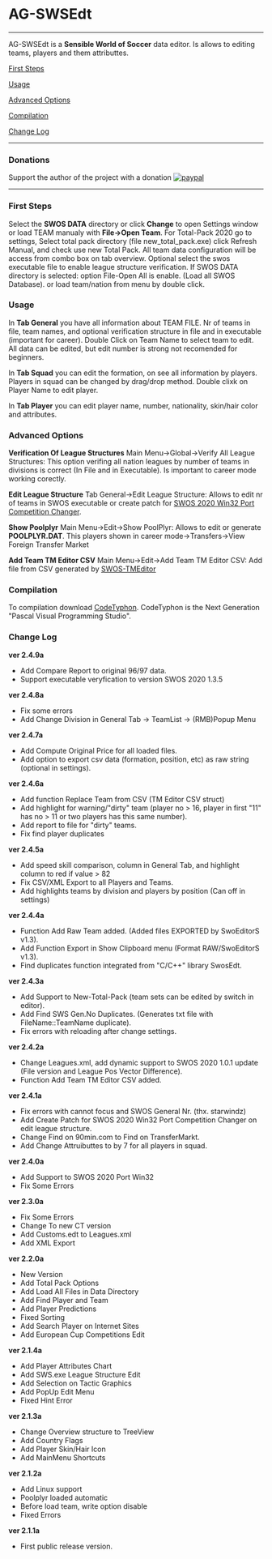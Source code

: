 # AG-SWSEdt
----
AG-SWSEdt is a **Sensible World of Soccer** data editor.
Is allows to editing teams, players and them attributtes.

[First Steps](#first-steps)

[Usage](#usage)

[Advanced Options](#advanced-options)

[Compilation](#compilation)

[Change Log](#change-log)

----
### Donations

Support the author of the project with a donation 
[![paypal](https://www.paypalobjects.com/en_US/PL/i/btn/btn_donateCC_LG.gif)](https://www.paypal.com/donate?cmd=_s-xclick&hosted_button_id=VJE4C4DGHF2CU)

----
### First Steps

Select the **SWOS DATA** directory or click **Change** to open Settings window or
load TEAM manualy with **File->Open Team**.
For Total-Pack 2020 go to settings, Select total pack directory (file new_total_pack.exe) click Refresh Manual, and check use new Total Pack.
All team data configuration will be access from combo box on tab overview.
Optional select the swos executable file to enable league structure verification.
If SWOS DATA directory is selected:
option File-Open All is enable. (Load all SWOS Database).
or load team/nation from menu by double click.

### Usage

In **Tab General** you have all information about TEAM FILE.
Nr of teams in file, team names, and optional verification structure in file and in executable (important for career).
Double Click on Team Name to select team to edit.
All data can be edited, but edit number is strong not recomended for beginners.

In **Tab Squad** you can edit the formation, on see all information by players.
Players in squad can be changed by drag/drop method.
Double clixk on Player Name to edit player.

In **Tab Player** you can edit player name, number, nationality, skin/hair color and attributes.

### Advanced Options

**Verification Of League Structures**
Main Menu->Global->Verify All League Structures:
This option verifing all nation leagues by number of teams in divisions is correct (In File and in Executable).
Is important to career mode working corectly.

**Edit League Structure**
Tab General->Edit League Structure:
Allows to edit nr of teams in SWOS executable or create patch for [SWOS 2020 Win32 Port Competition Changer](https://www.sensiblesoccer.de/forum/swos-2020/27081-swos-2020-win32-port-competition-changer).

**Show Poolplyr**
Main Menu->Edit->Show PoolPlyr:
Allows to edit or generate **POOLPLYR.DAT**. This players shown in career mode->Transfers->View Foreign Transfer Market

**Add Team TM Editor CSV**
Main Menu->Edit->Add Team TM Editor CSV:
Add file from CSV generated by [SWOS-TMEditor](https://github.com/boskorban/swostmeditor)

### Compilation
To compilation download [CodeTyphon](https://www.pilotlogic.com/sitejoom/index.php/downloads/category/14-codetyphon).
CodeTyphon is the Next Generation "Pascal Visual Programming Studio".

### Change Log
**ver 2.4.9a**
- Add Compare Report to original 96/97 data.
- Support executable veryfication to version SWOS 2020 1.3.5

**ver 2.4.8a**
- Fix some errors
- Add Change Division in General Tab -> TeamList -> (RMB)Popup Menu

**ver 2.4.7a**
- Add Compute Original Price for all loaded files.
- Add option to export csv data (formation, position, etc) as raw string (optional in settings).

**ver 2.4.6a**
- Add function Replace Team from CSV (TM Editor CSV struct)
- Add highlight for warning/"dirty" team (player no > 16, player in first "11" has no > 11 or two players has this same number).
- Add report to file for "dirty" teams.
- Fix find player duplicates

**ver 2.4.5a**
- Add speed skill comparison, column in General Tab, and highlight column to red if value > 82
- Fix CSV/XML Export to all Players and Teams.
- Add highlights teams by division and players by position (Can off in settings)

**ver 2.4.4a**
- Function Add Raw Team added. (Added files EXPORTED by SwoEditorS v1.3).
- Add Function Export in Show Clipboard menu (Format RAW/SwoEditorS v1.3).
- Find duplicates function integrated from "C/C++" library SwosEdt.

**ver 2.4.3a**
- Add Support to New-Total-Pack (team sets can be edited by switch in editor).
- Add Find SWS Gen.No Duplicates. (Generates txt file with FileName::TeamName duplicate).
- Fix errors with reloading after change settings.

**ver 2.4.2a**
- Change Leagues.xml, add dynamic support to SWOS 2020 1.0.1 update (File version and League Pos Vector Difference).
- Function Add Team TM Editor CSV added.

**ver 2.4.1a**
- Fix errors with cannot focus and SWOS General Nr. (thx. starwindz)
- Add Create Patch for SWOS 2020 Win32 Port Competition Changer on edit league structure.
- Change Find on 90min.com to Find on TransferMarkt.
- Add Change Attruibuttes to by 7 for all players in squad.

**ver 2.4.0a**
- Add Support to SWOS 2020 Port Win32
- Fix Some Errors

**ver 2.3.0a**
- Fix Some Errors
- Change To new CT version
- Add Customs.edt to Leagues.xml
- Add XML Export

**ver 2.2.0a**
- New Version
- Add Total Pack Options
- Add Load All Files in Data Directory
- Add Find Player and Team
- Add Player Predictions
- Fixed Sorting
- Add Search Player on Internet Sites
- Add European Cup Competitions Edit

**ver 2.1.4a**
- Add Player Attributes Chart
- Add SWS.exe League Structure Edit
- Add Selection on Tactic Graphics
- Add PopUp Edit Menu
- Fixed Hint Error

**ver 2.1.3a**
- Change Overview structure to TreeView
- Add Country Flags
- Add Player Skin/Hair Icon
- Add MainMenu Shortcuts

**ver 2.1.2a**
- Add Linux support
- Poolplyr loaded automatic
- Before load team, write option disable
- Fixed Errors

**ver 2.1.1a**
- First public release version.
